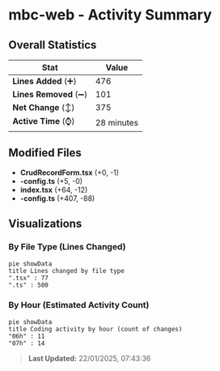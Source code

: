 # mbc-web - Activity Summary 

## Overall Statistics

| Stat                   | Value                                                             |
| ---------------------- | ----------------------------------------------------------------- |
| **Lines Added** (➕)   | 476                                          |
| **Lines Removed** (➖) | 101                                        |
| **Net Change** (↕)    | 375                |
| **Active Time** (⌚)   | 28 minutes |


## Modified Files
- **CrudRecordForm.tsx** (+0, -1)
- **-config.ts** (+5, -0)
- **index.tsx** (+64, -12)
- **-config.ts** (+407, -88)

## Visualizations

### By File Type (Lines Changed)

```mermaid
pie showData
title Lines changed by file type
".tsx" : 77
".ts" : 500
```

### By Hour (Estimated Activity Count)

```mermaid
pie showData
title Coding activity by hour (count of changes)
"06h" : 11
"07h" : 14
```


> **Last Updated:** 22/01/2025, 07:43:36